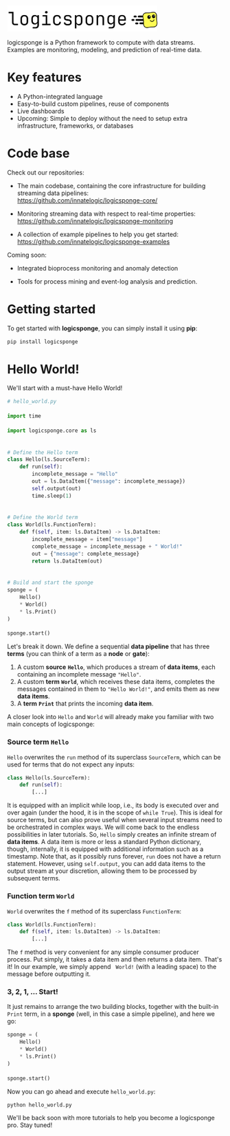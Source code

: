 <img src="media/logicsponge.png" alt="LogicSponge Logo" width="350">

logicsponge is a Python framework to compute with data streams. Examples are monitoring, modeling, and prediction of real-time data.

# Key features

- A Python-integrated language
- Easy-to-build custom pipelines, reuse of components
- Live dashboards
- Upcoming: Simple to deploy without the need to setup extra infrastructure, frameworks, or databases

# Code base
Check out our repositories:

- The main codebase, containing the core infrastructure for building streaming data pipelines:  
https://github.com/innatelogic/logicsponge-core/  
  

- Monitoring streaming data with respect to real-time properties:  
https://github.com/innatelogic/logicsponge-monitoring  
  

- A collection of example pipelines to help you get started:  
https://github.com/innatelogic/logicsponge-examples  

Coming soon:

- Integrated bioprocess monitoring and anomaly detection

- Tools for process mining and event-log analysis and prediction.

# Getting started

To get started with **logicsponge**, you can simply install it using **pip**:

```sh
pip install logicsponge
```


# Hello World!
We'll start with a must-have Hello World!

```python
# hello_world.py

import time

import logicsponge.core as ls


# Define the Hello term
class Hello(ls.SourceTerm):
    def run(self):
        incomplete_message = "Hello"
        out = ls.DataItem({"message": incomplete_message})
        self.output(out)
        time.sleep(1)


# Define the World term
class World(ls.FunctionTerm):
    def f(self, item: ls.DataItem) -> ls.DataItem:
        incomplete_message = item["message"]
        complete_message = incomplete_message + " World!"
        out = {"message": complete_message}
        return ls.DataItem(out)

    
# Build and start the sponge
sponge = (
    Hello()
    * World()
    * ls.Print()
)

sponge.start()
```

Let's break it down. We define a sequential **data pipeline** that has three **terms** (you can think of a term as a **node** or **gate**):

1. A custom **source** **`Hello`**, which produces a stream of **data items**, each containing an incomplete message `"Hello"`.
2. A custom **term** **`World`**, which receives these data items, completes the messages contained in them to `"Hello World!"`, and emits them as new **data items**.
3. A **term** **`Print`** that prints the incoming **data item**.

A closer look into `Hello` and `World` will already make you familiar with two main concepts of logicsponge:

### Source term ```Hello```

`Hello` overwrites the `run` method of its superclass `SourceTerm`, which can be used for terms
that do not expect any inputs:
```python
class Hello(ls.SourceTerm):
    def run(self):
        [...]
``` 
It is equipped with an implicit while loop, i.e.,
its body is executed over and over again (under the hood, it is in the scope of `while True`). This is ideal for
source terms, but can also prove useful when several input streams need to be orchestrated in complex ways. We will come
back to the endless possibilities in later tutorials. So, `Hello` simply creates an infinite stream of
**data items**. A data item is more or less a standard Python dictionary, though, internally, it is equipped with
additional information such as a timestamp. Note that, as it possibly runs forever, ```run``` does not have a return
statement. However, using ```self.output```, you can add data items to the output stream at your discretion,
allowing them to be processed by subsequent terms.

### Function term ```World```

`World` overwrites the `f` method of its superclass `FunctionTerm`:
```python
class World(ls.FunctionTerm):
    def f(self, item: ls.DataItem) -> ls.DataItem:
        [...]
``` 
The ```f``` method is very convenient for any simple consumer producer process. Put simply, it takes a data item
and then returns a data item. That's it! In our example, we simply append ``` World!``` (with a leading space)
to the message before outputting it.

### 3, 2, 1, ... Start!

It just remains to arrange the two building blocks, together with the built-in ```Print``` term,
in a **sponge** (well, in this case a simple pipeline), and here we go:

```python
sponge = (
    Hello()
    * World()
    * ls.Print()
)

sponge.start()
```

Now you can go ahead and execute ```hello_world.py```:

```shell
python hello_world.py
```

We'll be back soon with more tutorials to help you become a logicsponge pro. Stay tuned!
